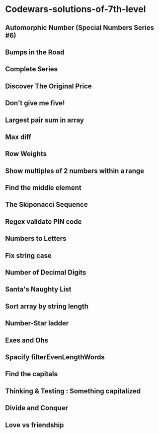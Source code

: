 # Codewars-solutions-of-7th-level

## Automorphic Number (Special Numbers Series #6)
## Bumps in the Road
## Complete Series
## Discover The Original Price
## Don't give me five!
## Largest pair sum in array 
## Max diff
## Row Weights
## Show multiples of 2 numbers within a range
## Find the middle element
## The Skiponacci Sequence
## Regex validate PIN code
## Numbers to Letters
## Fix string case
## Number of Decimal Digits
## Santa's Naughty List
## Sort array by string length
## Number-Star ladder
## Exes and Ohs
## Spacify filterEvenLengthWords
##  Find the capitals
## Thinking & Testing : Something capitalized
## Divide and Conquer
## Love vs friendship
